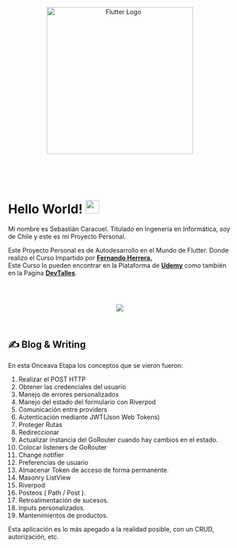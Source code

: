 <p align="center">
  <a href="#" target="blank"><img src="https://storage.googleapis.com/cms-storage-bucket/6a07d8a62f4308d2b854.svg" width="330" alt="Flutter Logo" /></a>
</p>

<br>
<br>
<br>

# Hello World! <img src="https://raw.githubusercontent.com/MartinHeinz/MartinHeinz/master/wave.gif" width="30px" height="30px" />

Mi nombre es Sebastián Caracuel. Titulado en Ingenería en Informática, soy de Chile y este es mi Proyecto Personal.

Este Proyecto Personal es de Autodesarrollo en el Mundo de Flutter.
Donde realizo el Curso Impartido por <a href="https://gist.github.com/Klerith"><b>Fernando Herrera.</b></a><br>
Este Curso lo pueden encontrar en la Plataforma de <a href="https://www.udemy.com/course/flutter-cero-a-experto/?kw=flutter&src=sac"><b>Udemy</b></a> como también en la Pagina <a href="https://cursos.devtalles.com/"><b>DevTalles</b></a>. 


<br>
<br>
<p align="center">
  <a href="https://skillicons.dev">
    <img src="https://skillicons.dev/icons?i=flutter,dart,vscode,firebase&perline=14" />
  </a>
</p>


<br>

## &#x270d; Blog & Writing

En esta Onceava Etapa los conceptos que se vieron fueron:
<br>

1. Realizar el POST HTTP
2. Obtener las credenciales del usuario
3. Manejo de errores personalizados
4. Manejo del estado del formulario con Riverpod
5. Comunicación entre providers
6. Autenticación mediante JWT(Json Web Tokens)
7. Proteger Rutas
8. Redireccionar
9. Actualizar instancia del GoRouter cuando hay cambios en el estado.
10. Colocar listeners de GoRouter
11. Change notifier
12. Preferencias de usuario
13. Almacenar Token de acceso de forma permanente.
14. Masonry ListView
15. Riverpod
16. Posteos ( Path / Post ).
17. Retroalimentación de sucesos.
18. Inputs personalizados.
19. Mantenimientos de productos.


Esta aplicación es lo más apegado a la realidad posible, con un CRUD, autorización, etc</b>.
<br> 
<br>

